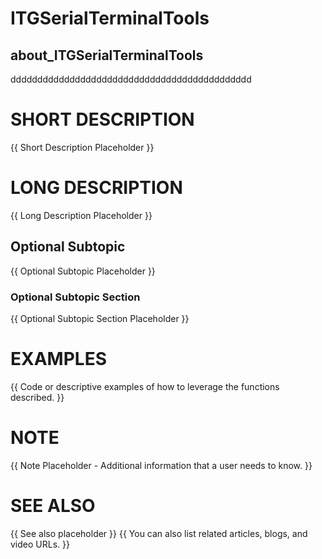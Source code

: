 # ITGSerialTerminalTools
## about_ITGSerialTerminalTools

ddddddddddddddddddddddddddddddddddddddddddddd

# SHORT DESCRIPTION
{{ Short Description Placeholder }}

# LONG DESCRIPTION
{{ Long Description Placeholder }}

## Optional Subtopic
{{ Optional Subtopic Placeholder }}

### Optional Subtopic Section
{{ Optional Subtopic Section Placeholder }}

# EXAMPLES
{{ Code or descriptive examples of how to leverage the functions described. }}

# NOTE
{{ Note Placeholder - Additional information that a user needs to know. }}

# SEE ALSO
{{ See also placeholder }}
{{ You can also list related articles, blogs, and video URLs. }}

